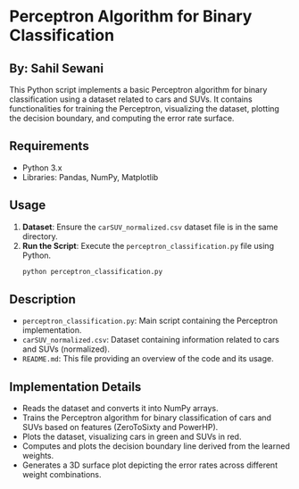# Perceptron Algorithm for Binary Classification

## By: Sahil Sewani

This Python script implements a basic Perceptron algorithm for binary classification using a dataset related to cars and SUVs. It contains functionalities for training the Perceptron, visualizing the dataset, plotting the decision boundary, and computing the error rate surface.

## Requirements

- Python 3.x
- Libraries: Pandas, NumPy, Matplotlib

## Usage

1. **Dataset**: Ensure the `carSUV_normalized.csv` dataset file is in the same directory.
2. **Run the Script**: Execute the `perceptron_classification.py` file using Python.
    ```bash
    python perceptron_classification.py
    ```

## Description

- `perceptron_classification.py`: Main script containing the Perceptron implementation.
- `carSUV_normalized.csv`: Dataset containing information related to cars and SUVs (normalized).
- `README.md`: This file providing an overview of the code and its usage.

## Implementation Details

- Reads the dataset and converts it into NumPy arrays.
- Trains the Perceptron algorithm for binary classification of cars and SUVs based on features (ZeroToSixty and PowerHP).
- Plots the dataset, visualizing cars in green and SUVs in red.
- Computes and plots the decision boundary line derived from the learned weights.
- Generates a 3D surface plot depicting the error rates across different weight combinations.
